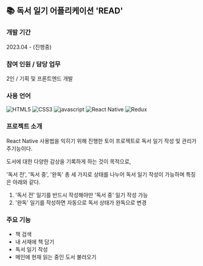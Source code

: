 ## 📚 독서 일기 어플리케이션 'READ'

### 개발 기간
2023.04 - (진행중)

### 참여 인원 / 담당 업무
2인 / 기획 및 프론트엔드 개발


### 사용 언어
![HTML5](https://img.shields.io/badge/html5-%23E34F26.svg?style=for-the-badge&logo=html5&logoColor=white)
![CSS3](https://img.shields.io/badge/css3-%231572B6.svg?style=for-the-badge&logo=css3&logoColor=white)
![javascript](https://img.shields.io/badge/javascript-F7DF1E.svg?style=for-the-badge&logo=javascript&logoColor=white)
![React Native](https://img.shields.io/badge/react_native-%2320232a.svg?style=for-the-badge&logo=react&logoColor=%2361DAFB)
![Redux](https://img.shields.io/badge/redux-%23593d88.svg?style=for-the-badge&logo=redux&logoColor=white)


### 프로젝트 소개
React Native 사용법을 익히기 위해 진행한 토이 프로젝트로 독서 일기 작성 및 관리가 주기능이다.

도서에 대한 다양한 감상을 기록하게 하는 것이 목적으로, 

'독서 전', '독서 중', '완독' 총 세 가지로 상태를 나누어 독서 일기 작성이 가능하며 특징은 아래와 같다.
1. '독서 전' 일기를 반드시 작성해야만 '독서 중' 일기 작성 가능
2. '완독' 일기를 작성하면 자동으로 독서 상태가 완독으로 변경


### 주요 기능
- 책 검색
- 내 서재에 책 담기
- 독서 일기 작성
- 메인에 현재 읽는 중인 도서 불러오기
